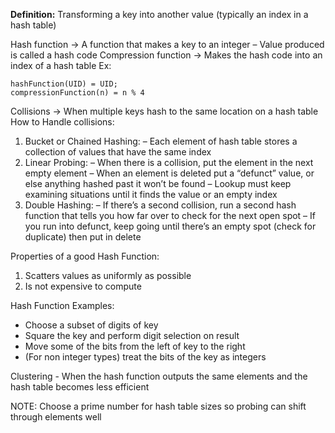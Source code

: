 **Definition:** Transforming a key into another value (typically an index in a hash table)


Hash function → A function that makes a key to an integer
	– Value produced is called a hash code
Compression function → Makes the hash code into an index of a hash table
Ex:
```
hashFunction(UID) = UID;
compressionFunction(n) = n % 4
```

Collisions → When multiple keys hash to the same location on a hash table
How to Handle collisions:
1. Bucket or Chained Hashing:
	– Each element of hash table stores a collection of values that have the same index
2. Linear Probing:
	– When there is a collision, put the element in the next empty element
	– When an element is deleted put a “defunct” value, or else anything hashed past it won’t be found
	– Lookup must keep examining situations until it finds the value or an empty index
3. Double Hashing:
	– If there’s a second collision, run a second hash function that tells you how far over to check for the next open spot
	– If you run into defunct, keep going until there’s an empty spot (check for duplicate) then put in delete

Properties of a good Hash Function:
1. Scatters values as uniformly as possible
2. Is not expensive to compute

Hash Function Examples:
- Choose a subset of digits of key
- Square the key and perform digit selection on result
- Move some of the bits from the left of key to the right
- (For non integer types) treat the bits of the key as integers

Clustering - When the hash function outputs the same elements and the hash table becomes less efficient

NOTE: Choose a prime number for hash table sizes so probing can shift through elements well
